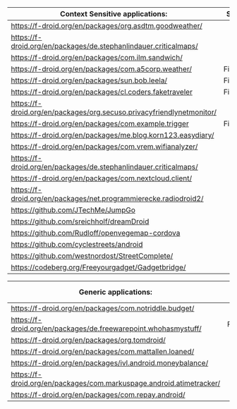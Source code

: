 | Context Sensitive applications: | Status | Category | Comments |
| --------------------------------| ------ | ----------- | -------- |
| https://f-droid.org/en/packages/org.asdtm.goodweather/ | | Internet |
| https://f-droid.org/en/packages/de.stephanlindauer.criticalmaps/ | | Navigation |
| https://f-droid.org/en/packages/com.ilm.sandwich/ |
| https://f-droid.org/en/packages/com.a5corp.weather/ | Finished | Internet |
| https://f-droid.org/en/packages/sun.bob.leela/ | Finished | Internet |
| https://f-droid.org/en/packages/cl.coders.faketraveler | Finished | Navigation |
| https://f-droid.org/en/packages/org.secuso.privacyfriendlynetmonitor/ | | Internet |
| https://f-droid.org/en/packages/com.example.trigger | Finished |
| https://f-droid.org/en/packages/me.blog.korn123.easydiary/ | | Writing |
| https://f-droid.org/en/packages/com.vrem.wifianalyzer/ | | Connectivity |
| https://f-droid.org/en/packages/de.stephanlindauer.criticalmaps/ |  | Navigation |
| https://f-droid.org/en/packages/com.nextcloud.client/ | | Internet |
| https://f-droid.org/en/packages/net.programmierecke.radiodroid2/ | | Internet |
| https://github.com/JTechMe/JumpGo | | Internet |
| https://github.com/sreichholf/dreamDroid | | Connectivity |
| https://github.com/Rudloff/openvegemap-cordova |  | Navigation |
| https://github.com/cyclestreets/android |  | Navigation |
| https://github.com/westnordost/StreetComplete/ |  | Navigation |
| https://codeberg.org/Freeyourgadget/Gadgetbridge/ | | Navigation |



| Generic applications: | Status | Assigned to | Comments |
| --------------------------------| ------ | ----------- | -------- |
| https://f-droid.org/en/packages/com.notriddle.budget/ |
| https://f-droid.org/en/packages/de.freewarepoint.whohasmystuff/ | Finished |
| https://f-droid.org/en/packages/org.tomdroid/ |
| https://f-droid.org/en/packages/com.mattallen.loaned/ |
| https://f-droid.org/en/packages/ivl.android.moneybalance/ |
| https://f-droid.org/en/packages/com.markuspage.android.atimetracker/ |
| https://f-droid.org/en/packages/com.repay.android/ |
